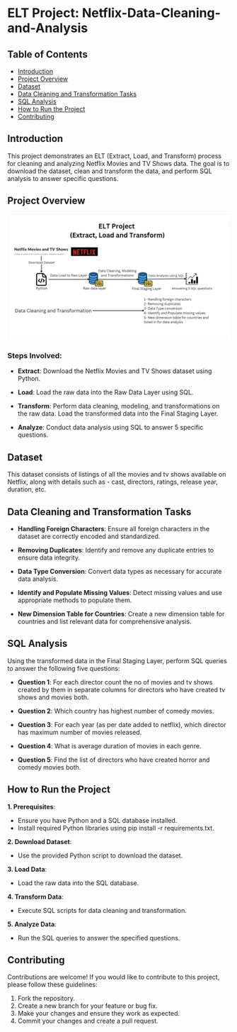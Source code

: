 # ELT Project: Netflix-Data-Cleaning-and-Analysis
## Table of Contents

- [Introduction](#introduction)
- [Project Overview](#project-overview)
- [Dataset](#dataset)
- [Data Cleaning and Transformation Tasks](#data-cleaning-and-transformation-tasks)
- [SQL Analysis](#SQL-Analysis)
- [How to Run the Project](#how-to-run-the-project)
- [Contributing](#contributing)

## Introduction

This project demonstrates an ELT (Extract, Load, and Transform) process for cleaning and analyzing Netflix Movies and TV Shows data. The goal is to download the dataset, clean and transform the data, and perform SQL analysis to answer specific questions.

## Project Overview
![Alt Text](ELT.png) <br>

### Steps Involved:
- **Extract**: Download the Netflix Movies and TV Shows dataset using Python.
  
- **Load**: Load the raw data into the Raw Data Layer using SQL.
  
- **Transform**: Perform data cleaning, modeling, and transformations on the raw data. Load the transformed data into the Final Staging Layer.
  
- **Analyze**: Conduct data analysis using SQL to answer 5 specific questions.

## Dataset

This dataset consists of listings of all the movies and tv shows available on Netflix, along with details such as - cast, directors, ratings, release year, duration, etc.

## Data Cleaning and Transformation Tasks

- **Handling Foreign Characters**: Ensure all foreign characters in the dataset are correctly encoded and standardized.

- **Removing Duplicates**: Identify and remove any duplicate entries to ensure data integrity.
  
- **Data Type Conversion**: Convert data types as necessary for accurate data analysis.
  
- **Identify and Populate Missing Values**: Detect missing values and use appropriate methods to populate them.
  
- **New Dimension Table for Countries**: Create a new dimension table for countries and list relevant data for comprehensive analysis.

## SQL Analysis

Using the transformed data in the Final Staging Layer, perform SQL queries to answer the following five questions:

- **Question 1**: For each director count the no of movies and tv shows created by them in separate columns 
for directors who have created tv shows and movies both.

- **Question 2**: Which country has highest number of comedy movies.
  
- **Question 3**: For each year (as per date added to netflix), which director has maximum number of movies released.
  
- **Question 4**: What is average duration of movies in each genre.
  
- **Question 5**: Find the list of directors who have created horror and comedy movies both.

## How to Run the Project

 **1. Prerequisites**:
- Ensure you have Python and a SQL database installed.
- Install required Python libraries using pip install -r requirements.txt.

**2. Download Dataset**: 
- Use the provided Python script to download the dataset.

**3. Load Data**:
- Load the raw data into the SQL database.
  
**4. Transform Data**:
- Execute SQL scripts for data cleaning and transformation.

**5. Analyze Data**: 
- Run the SQL queries to answer the specified questions.

## Contributing

Contributions are welcome! If you would like to contribute to this project, please follow these guidelines:

1. Fork the repository.
2. Create a new branch for your feature or bug fix.
3. Make your changes and ensure they work as expected.
4. Commit your changes and create a pull request.
